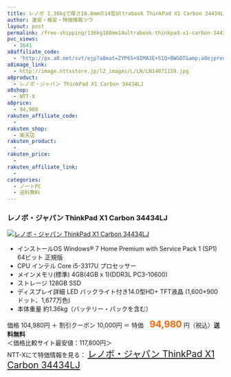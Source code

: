 ```yaml
---
title: レノボ 1.36kgで厚さ18.8mmの14型Ultrabook ThinkPad X1 Carbon 34434LJ 特価94,980円！送料無料！
author: 激安・格安・特価情報ツウ
layout: post
permalink: /free-shipping/136kg188mm14ultrabook-thinkpad-x1-carbon-34434lj-94980.html
pvc_views:
  - 3641
a8affiliate_code:
  - 'http://px.a8.net/svt/ejp?a8mat=ZYP6S+8IMA3E+S1Q+BWGDT&amp;a8ejpredirect=http://nttxstore.jp/_II_LN14071159'
a8image_link:
  - http://image.nttxstore.jp/l2_images/L/LN/LN14071159.jpg
a8product:
  - レノボ・ジャパン ThinkPad X1 Carbon 34434LJ
a8shop:
  - NTT-X
a8price:
  - 94,980
rakuten_affiliate_code:
  - 
rakuten_shop:
  - 楽天店
rakuten_product:
  - 
rakuten_price:
  - 
rakuten_affiliate_link:
  - 
categories:
  - ノートPC
  - 送料無料
---
```

### レノボ・ジャパン ThinkPad X1 Carbon 34434LJ

<div class="img-bg2 img_L">
  <a title="レノボ・ジャパン ThinkPad X1 Carbon 34434LJ" href="http://px.a8.net/svt/ejp?a8mat=ZYP6S+8IMA3E+S1Q+BWGDT&a8ejpredirect=http://nttxstore.jp/_II_LN14071159" target="_blank"><img src="http://i2.wp.com/image.nttxstore.jp/l2_images/L/LN/LN14071159.jpg?resize=120%2C120" border="0" alt="レノボ・ジャパン ThinkPad X1 Carbon 34434LJ" style="border: 0pt none;" data-recalc-dims="1" /></a>
</div>

<!--more-->

  * インストールOS Windows® 7 Home Premium with Service Pack 1 (SP1) 64ビット 正規版
  * CPU インテル Core i5-3317U プロセッサー
  * メインメモリ(標準) 4GB(4GB x 1)(DDR3L PC3-10600)
  * ストレージ 128GB SSD
  * ディスプレイ詳細 LED バックライト付き14.0型HD+ TFT液晶 (1,600×900ドット、1,677万色)
  * 本体重量 約1.36kg（バッテリー・パックを含む）

価格 104,980円 ＋ 割引クーポン 10,000円 ＝ 特価　<span style="color: #ff6600; font-size: 150%;"><strong>94,980</strong></span> 円（税込）**送料無料**  
＜価格比較サイト最安値：117,800円＞  
NTT-Xにて特価情報を見る： <span style="font-size: 150%;"><a href="http://px.a8.net/svt/ejp?a8mat=ZYP6S+8IMA3E+S1Q+BWGDT&a8ejpredirect=http://nttxstore.jp/_II_LN14071159" target="_blank">レノボ・ジャパン ThinkPad X1 Carbon 34434LJ</a></span>